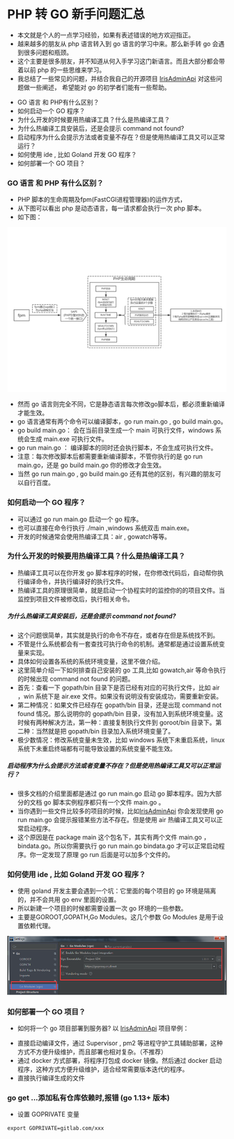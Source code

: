 # PHP 转 GO 新手问题汇总


<!--more-->

- 本文就是个人的一点学习经验，如果有表述错误的地方欢迎指正。
- 越来越多的朋友从 php 语言转入到 go 语言的学习中来。那么新手转 go 会遇到很多问题和瓶颈。
- 这个主要是很多朋友，并不知道从何入手学习这门新语言。而且大部分都会带着以前 php 的一些思维来学习。
- 我总结了一些常见的问题，并结合我自己的开源项目 [IrisAdminApi](https://www.github.com/snowlyg/IrisAdminApi) 对这些问题做一些阐述， 希望能对 go 的初学者们能有一些帮助。
 

* GO 语言 和 PHP有什么区别？
* 如何启动一个 GO 程序？
* 为什么开发的时候要用热编译工具？什么是热编译工具？
* 为什么热编译工具安装后，还是会提示 command not found?
* 启动程序为什么会提示方法或者变量不存在？但是使用热编译工具又可以正常运行？
* 如何使用 ide , 比如 Goland 开发 GO 程序？
* 如何部署一个 GO 项目？

### GO 语言 和 PHP 有什么区别？

* PHP 脚本的生命周期及fpm(FastCGI进程管理器)的运作方式，
* 从下图可以看出 php 是动态语言，每一请求都会执行一次 php 脚本。
* 如下图：

![Minion](php.png)

* 然而 go 语言则完全不同，它是静态语言每次修改go脚本后，都必须重新编译才能生效。
* go 语言通常有两个命令可以编译脚本，go run main.go , go build main.go。
* go build main.go： 会在当前目录生成一个 main 可执行文件，windows 系统会生成 main.exe 可执行文件。
* go run main.go ： 编译脚本的同时还会执行脚本，不会生成可执行文件。
* 注意：每次修改脚本后都需要重新编译脚本，不管你执行的是 go run main.go，还是 go build main.go 你的修改才会生效。
* 当然 go run main.go , go build main.go 还有其他的区别，有兴趣的朋友可以自行百度。

### 如何启动一个 GO 程序？

* 可以通过 go run main.go 启动一个 go 程序。
* 也可以直接在命令行执行 ./main ,windows 系统双击 main.exe。
* 开发的时候通常会使用热编译工具：air , gowatch等等。

### 为什么开发的时候要用热编译工具？什么是热编译工具？

* 热编译工具可以在你开发 go 脚本程序的时候，在你修改代码后，自动帮你执行编译命令，并执行编译好的执行文件。
* 热编译工具的原理很简单，就是启动一个协程实时的监控你的的项目文件。当监控到项目文件被修改后，执行相关命令。

##### 为什么热编译工具安装后，还是会提示 command not found?

* 这个问题很简单，其实就是执行的命令不存在，或者存在但是系统找不到。
* 不管是什么系统都会有一套查找可执行命令的机制。通常都是通过设置系统变量来实现。
* 具体如何设置各系统的系统环境变量，这里不做介绍。
* 这里简单介绍一下如何排查自己安装的 go 工具,比如 gowatch,air 等命令执行的时候出现 command not found 的问题。
* 首先：查看一下 gopath/bin 目录下是否已经有对应的可执行文件，比如 air ，win 系统下是 air.exe 文件。如果没有说明没有安装成功，需要重新安装。
* 第二种情况：如果文件已经存在 gopath/bin 目录，还是出现 command not found 情况。那么说明你的 gopath/bin 目录，没有加入到系统环境变量。这时候有两种解决方法，第一种：直接复制执行文件到 goroot/bin 目录下。第二种：当然就是把  gopath/bin 目录加入系统环境变量了。
* 极少数情况：修改系统变量未生效，比如 windows 系统下未重启系统，linux 系统下未重启终端都有可能导致设置的系统变量不能生效。 


##### 启动程序为什么会提示方法或者变量不存在？但是使用热编译工具又可以正常运行？

* 很多文档的介绍里面都是通过 go run main.go 启动 go 脚本程序。因为大部分的文档 go 脚本实例程序都只有一个文件 main.go 。
* 当你遇到一些文件比较多的项目的时候，比如[IrisAdminApi](https://www.github.com/snowlyg/IrisAdminApi) 你会发现使用 go run main.go 会提示报错某些方法不存在。但是使用 air 热编译工具又可以正常启动程序。
* 这个原因是在 package main 这个包名下，其实有两个文件 main.go ，bindata.go。所以你需要执行 go run main.go bindata.go 才可以正常启动程序。你一定发现了原理 go run 后面是可以加多个文件的。

### 如何使用 ide , 比如 Goland 开发 GO 程序？

* 使用 goland 开发主要会遇到一个坑：它里面的每个项目的 go 环境是隔离的，并不会共用 go env 里面的设置。
* 所以新建一个项目的时候都需要设置一次 go 环境的一些参数。
* 主要是GOROOT,GOPATH,Go Modules。这几个参数 Go Modules 是用于设置依赖代理。

![image.png](MuHMlYUfo4.png)

### 如何部署一个 GO 项目？

* 如何将一个 go 项目部署到服务器? 以 [IrisAdminApi](https://www.github.com/snowlyg/IrisAdminApi)  项目举例：

- 直接启动编译文件，通过 Supervisor , pm2 等进程守护工具辅助部署，这种方式不方便升级维护，而且部署也相对复杂。（不推荐）
- 通过 docker 方式部署，将程序打包成 docker 镜像。然后通过 docker 启动程序，这种方式方便升级维护，适合经常需要版本迭代的程序。
- 直接执行编译生成的文件

### go get ...添加私有仓库依赖时,报错 (go 1.13+ 版本)

- 设置 GOPRIVATE 变量
```
export GOPRIVATE=gitlab.com/xxx
```


